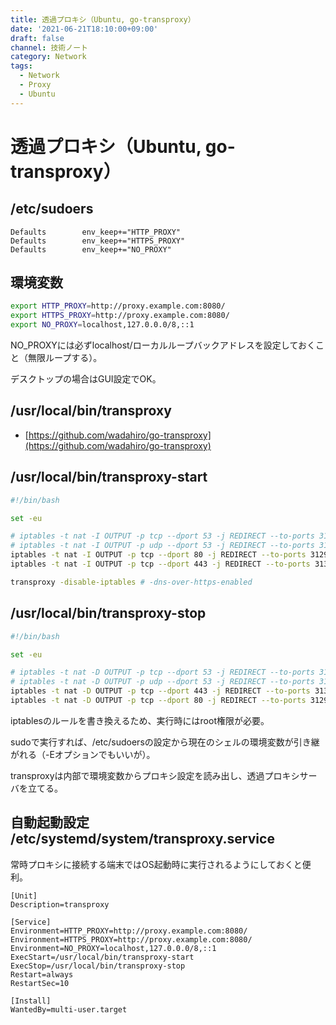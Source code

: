 ```yaml
---
title: 透過プロキシ（Ubuntu, go-transproxy）
date: '2021-06-21T18:10:00+09:00'
draft: false
channel: 技術ノート
category: Network
tags:
  - Network
  - Proxy
  - Ubuntu
---
```


# 透過プロキシ（Ubuntu, go-transproxy）

## /etc/sudoers

```sudoers
Defaults        env_keep+="HTTP_PROXY"
Defaults        env_keep+="HTTPS_PROXY"
Defaults        env_keep+="NO_PROXY"
```

## 環境変数

```bash
export HTTP_PROXY=http://proxy.example.com:8080/
export HTTPS_PROXY=http://proxy.example.com:8080/
export NO_PROXY=localhost,127.0.0.0/8,::1
```

NO_PROXYには必ずlocalhost/ローカルループバックアドレスを設定しておくこと（無限ループする）。

デスクトップの場合はGUI設定でOK。

## /usr/local/bin/transproxy

- [https://github.com/wadahiro/go-transproxy](https://github.com/wadahiro/go-transproxy)

## /usr/local/bin/transproxy-start

```bash
#!/bin/bash

set -eu

# iptables -t nat -I OUTPUT -p tcp --dport 53 -j REDIRECT --to-ports 3131
# iptables -t nat -I OUTPUT -p udp --dport 53 -j REDIRECT --to-ports 3131
iptables -t nat -I OUTPUT -p tcp --dport 80 -j REDIRECT --to-ports 3129
iptables -t nat -I OUTPUT -p tcp --dport 443 -j REDIRECT --to-ports 3130

transproxy -disable-iptables # -dns-over-https-enabled
```

## /usr/local/bin/transproxy-stop

```bash
#!/bin/bash

set -eu

# iptables -t nat -D OUTPUT -p tcp --dport 53 -j REDIRECT --to-ports 3131
# iptables -t nat -D OUTPUT -p udp --dport 53 -j REDIRECT --to-ports 3131
iptables -t nat -D OUTPUT -p tcp --dport 443 -j REDIRECT --to-ports 3130
iptables -t nat -D OUTPUT -p tcp --dport 80 -j REDIRECT --to-ports 3129
```

iptablesのルールを書き換えるため、実行時にはroot権限が必要。

sudoで実行すれば、/etc/sudoersの設定から現在のシェルの環境変数が引き継がれる（-Eオプションでもいいが）。

transproxyは内部で環境変数からプロキシ設定を読み出し、透過プロキシサーバを立てる。

## 自動起動設定 /etc/systemd/system/transproxy.service

常時プロキシに接続する端末ではOS起動時に実行されるようにしておくと便利。

```systemd
[Unit]
Description=transproxy

[Service]
Environment=HTTP_PROXY=http://proxy.example.com:8080/
Environment=HTTPS_PROXY=http://proxy.example.com:8080/
Environment=NO_PROXY=localhost,127.0.0.0/8,::1
ExecStart=/usr/local/bin/transproxy-start
ExecStop=/usr/local/bin/transproxy-stop
Restart=always
RestartSec=10

[Install]
WantedBy=multi-user.target

```

